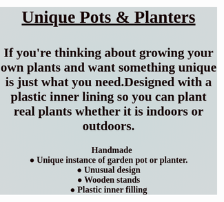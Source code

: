 <!DOCTYPE html>
<html lang="en">
  <head>
    <meta charset="UTF-8" />
    <meta http-equiv="X-UA-Compatible" content="IE=edge" />
    <meta name="viewport" content="width=device-width, initial-scale=1.0" />
    <link rel="stylesheet" href="index.css">
    </head>
  <body style="margin: 0px;
  padding: 0px;
  font-family: sans-serif;
  box-sizing: border-box;
  height: fit-content;
    background: radial-gradient(rgb(204, 217, 218), rgb(211, 217, 218));
        overflow: hidden;
        ">
    <h1
      style="
        font-family: 'Times New Roman', Times, serif;
        text-align: center;
        color: rgb(21, 1, 1);
        font-size: 40px;
      "
    >
      <u> Unique Pots & Planters</u>
    </h1>
    <h2
      style="
        font-family: 'Times New Roman', Times, serif;
        text-align: center;
        color: rgb(21, 1, 1);
        font-size: 30px;
      "
    >
      If you're thinking about growing your own plants and want something unique
      is just what you need.Designed with a plastic inner lining so you can
      plant real plants whether it is indoors or outdoors.
    </h2>
    <div class="container">
      <div class="card">
        <div class="front"></div>
        <div class="back"></div>
        <p></p>
      </div>
    </div>
    <h2
      style="
        font-family: 'Times New Roman', Times, serif;
        text-align: center;
        color: rgb(21, 1, 1);
        font-size: 20px;
        height: auto;
      "
    >
      <div>
        <img
          src="https://i.ibb.co/NpW416H/hand.png"
          height="15px"
          width="15px"
        />Handmade
      </div>
      <div>&#9679 Unique instance of garden pot or planter.</div>
      <div>&#9679 Unusual design</div>
      <div>&#9679 Wooden stands</div>
      <div>&#9679 Plastic inner filling</div>
    </h2>
  </body>
</html>
